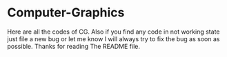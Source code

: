 # Computer-Graphics
Here are all the codes of  CG.  Also if you find any code in not working state just file a new bug or let me know I will always try to fix the bug as soon as possible. Thanks for reading The README file.
